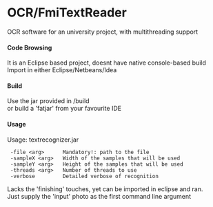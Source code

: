 # OCR/FmiTextReader
OCR software for an university project, with multithreading support

#### Code Browsing
It is an Eclipse based project, doesnt have native console-based build  
Import in either Eclipse/Netbeans/Idea  

#### Build 
Use the jar provided in /build  
or build a 'fatjar' from your favourite IDE  

#### Usage
Usage: textrecognizer.jar
```
 -file <arg>      Mandatory!: path to the file  
 -sampleX <arg>   Width of the samples that will be used  
 -sampleY <arg>   Height of the samples that will be used  
 -threads <arg>   Number of threads to use  
 -verbose         Detailed verbose of recognition  
 ```
Lacks the 'finishing' touches, yet can be imported in eclipse and ran.   
Just supply the 'input' photo as the first command line argument
